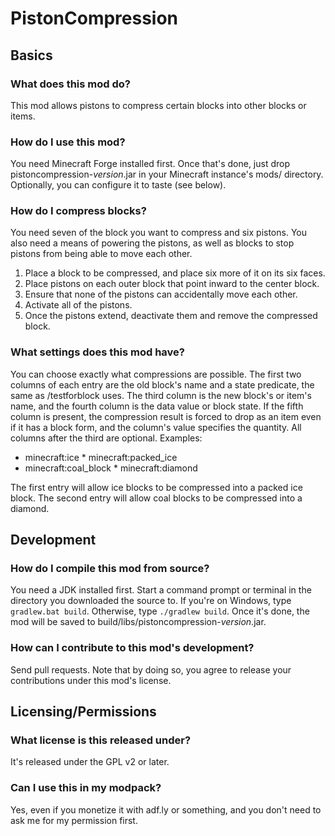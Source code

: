# PistonCompression

## Basics

### What does this mod do?
This mod allows pistons to compress certain blocks into other blocks or items.

### How do I use this mod?
You need Minecraft Forge installed first. Once that's done, just drop
pistoncompression-*version*.jar in your Minecraft instance's mods/
directory. Optionally, you can configure it to taste (see below).

### How do I compress blocks?
You need seven of the block you want to compress and six pistons. You also need
a means of powering the pistons, as well as blocks to stop pistons from being
able to move each other.
1. Place a block to be compressed, and place six more of it on its six faces.
2. Place pistons on each outer block that point inward to the center block.
3. Ensure that none of the pistons can accidentally move each other.
4. Activate all of the pistons.
5. Once the pistons extend, deactivate them and remove the compressed block.

### What settings does this mod have?
You can choose exactly what compressions are possible. The first two columns of
each entry are the old block's name and a state predicate, the same as
/testforblock uses. The third column is the new block's or item's name, and the
fourth column is the data value or block state. If the fifth column is present,
the compression result is forced to drop as an item even if it has a block
form, and the column's value specifies the quantity. All columns after the
third are optional. Examples:
- minecraft:ice * minecraft:packed_ice
- minecraft:coal_block * minecraft:diamond

The first entry will allow ice blocks to be compressed into a packed ice block.
The second entry will allow coal blocks to be compressed into a diamond.

## Development

### How do I compile this mod from source?
You need a JDK installed first. Start a command prompt or terminal in the
directory you downloaded the source to. If you're on Windows, type
`gradlew.bat build`. Otherwise, type `./gradlew build`. Once it's done, the mod
will be saved to build/libs/pistoncompression-*version*.jar.

### How can I contribute to this mod's development?
Send pull requests. Note that by doing so, you agree to release your
contributions under this mod's license.

## Licensing/Permissions

### What license is this released under?
It's released under the GPL v2 or later.

### Can I use this in my modpack?
Yes, even if you monetize it with adf.ly or something, and you don't need to
ask me for my permission first.
